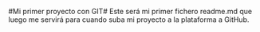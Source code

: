 #Mi primer proyecto con GIT#
Este será mi primer fichero readme.md que luego me servirá para cuando suba mi proyecto a la plataforma a GitHub.

